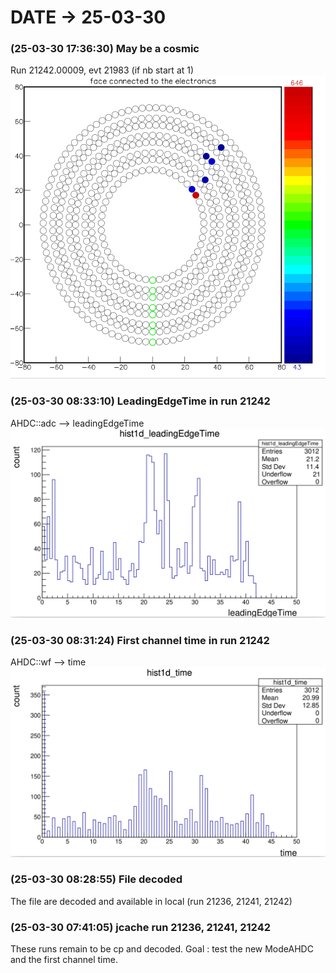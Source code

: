 # DATE → 25-03-30

### (25-03-30 17:36:30) May be a cosmic 
Run 21242.00009, evt 21983 (if nb start at 1) 
![25-03-30-17-36-30.png](./img/25-03-30/25-03-30-17-36-30.png) 

### (25-03-30 08:33:10) LeadingEdgeTime in run 21242 
AHDC::adc --> leadingEdgeTime  
![25-03-30-08-33-10.png](./img/25-03-30/25-03-30-08-33-10.png) 

### (25-03-30 08:31:24) First channel time in run 21242 
AHDC::wf --> time 
![25-03-30-08-31-24.png](./img/25-03-30/25-03-30-08-31-24.png) 

### (25-03-30 08:28:55) File decoded 
The file are decoded and available in local (run 21236, 21241, 21242) 

### (25-03-30 07:41:05) jcache run 21236, 21241, 21242 
These runs remain to be cp and decoded. Goal : test the new ModeAHDC and the first channel time. 


